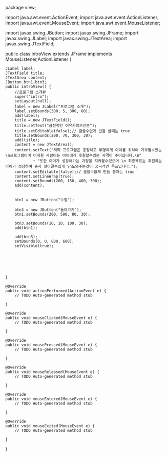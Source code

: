 package view;

import java.awt.event.ActionEvent;
import java.awt.event.ActionListener;
import java.awt.event.MouseEvent;
import java.awt.event.MouseListener;

import javax.swing.JButton;
import javax.swing.JFrame;
import javax.swing.JLabel;
import javax.swing.JTextArea;
import javax.swing.JTextField;


public class introView extends JFrame implements MouseListener,ActionListener {

	
	JLabel label;
	JTextField title;
	JTextArea content;
	JButton btn1,btn3;
	public introView() {
		//프로그램 소개뷰
		super("intro");
		setLayout(null);
		label = new JLabel("프로그램 소개");
		label.setBounds(300, 5, 300, 60);
		add(label);
		title = new JTextField();
		title.setText("금전적인 여유가있으신분");
		title.setEditable(false);// 글쓸수없게 만듬 쓸때는 true
		title.setBounds(200, 70, 300, 30);
		add(title);
		content = new JTextArea();
		content.setText("저희 프로그램은 공정하고 투명하게 아이를 위하여 기부할수있는 \n프로그램이며 어떠한 사람이든 아이에게 후원할수있는 자격이 주어집니다.\n"
				+ "또한 아이가 성장해가는 과정을 지켜볼수있으며 \n 최종목표는 후원하는 아이가 성장하여 혼자 살아갈수있게 \n도와주는것이 궁극적인 목표입니다.");
		content.setEditable(false);// 글쓸수없게 만듬 쓸때는 true
		content.setLineWrap(true);
		content.setBounds(200, 150, 400, 300);
		add(content);
		
		
		btn1 = new JButton("수정");
		
		btn3 = new JButton("돌아가기");
		btn1.setBounds(200, 500, 80, 30);
		
		btn3.setBounds(10, 10, 100, 30);
		add(btn1);
		
		add(btn3);
		setBounds(0, 0, 800, 600);
		setVisible(true);
		
		
		
		
		
	
	}
	
	@Override
	public void actionPerformed(ActionEvent e) {
		// TODO Auto-generated method stub
		
	}

	@Override
	public void mouseClicked(MouseEvent e) {
		// TODO Auto-generated method stub
		
	}

	@Override
	public void mousePressed(MouseEvent e) {
		// TODO Auto-generated method stub
		
	}

	@Override
	public void mouseReleased(MouseEvent e) {
		// TODO Auto-generated method stub
		
	}

	@Override
	public void mouseEntered(MouseEvent e) {
		// TODO Auto-generated method stub
		
	}

	@Override
	public void mouseExited(MouseEvent e) {
		// TODO Auto-generated method stub
		
	}

}
